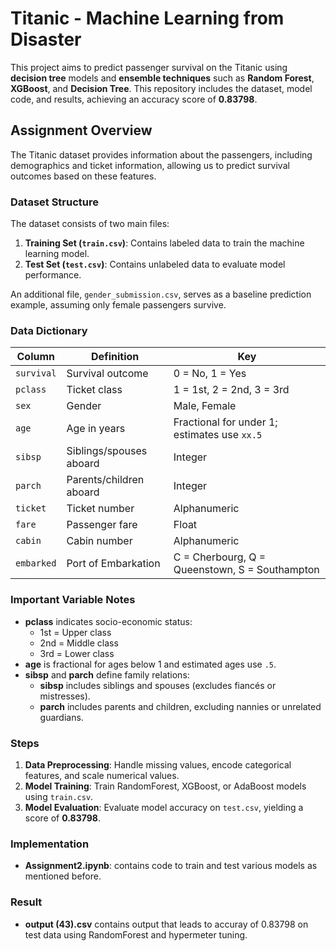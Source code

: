 # Titanic - Machine Learning from Disaster

This project aims to predict passenger survival on the Titanic using **decision tree** models and **ensemble techniques** such as **Random Forest**, **XGBoost**, and **Decision Tree**. This repository includes the dataset, model code, and results, achieving an accuracy score of **0.83798**.

## Assignment Overview

The Titanic dataset provides information about the passengers, including demographics and ticket information, allowing us to predict survival outcomes based on these features. 

### Dataset Structure

The dataset consists of two main files:
1. **Training Set (`train.csv`)**: Contains labeled data to train the machine learning model.
2. **Test Set (`test.csv`)**: Contains unlabeled data to evaluate model performance.

An additional file, `gender_submission.csv`, serves as a baseline prediction example, assuming only female passengers survive.

### Data Dictionary

| Column     | Definition                         | Key                                             |
|------------|------------------------------------|-------------------------------------------------|
| `survival` | Survival outcome                   | 0 = No, 1 = Yes                                 |
| `pclass`   | Ticket class                       | 1 = 1st, 2 = 2nd, 3 = 3rd                       |
| `sex`      | Gender                             | Male, Female                                    |
| `age`      | Age in years                       | Fractional for under 1; estimates use `xx.5`    |
| `sibsp`    | Siblings/spouses aboard            | Integer                                         |
| `parch`    | Parents/children aboard            | Integer                                         |
| `ticket`   | Ticket number                      | Alphanumeric                                    |
| `fare`     | Passenger fare                     | Float                                           |
| `cabin`    | Cabin number                       | Alphanumeric                                    |
| `embarked` | Port of Embarkation                | C = Cherbourg, Q = Queenstown, S = Southampton  |

### Important Variable Notes

- **pclass** indicates socio-economic status:
  - 1st = Upper class
  - 2nd = Middle class
  - 3rd = Lower class
- **age** is fractional for ages below 1 and estimated ages use `.5`.
- **sibsp** and **parch** define family relations:
  - **sibsp** includes siblings and spouses (excludes fiancés or mistresses).
  - **parch** includes parents and children, excluding nannies or unrelated guardians.

### Steps

1. **Data Preprocessing**: Handle missing values, encode categorical features, and scale numerical values.
2. **Model Training**: Train RandomForest, XGBoost, or AdaBoost models using `train.csv`.
3. **Model Evaluation**: Evaluate model accuracy on `test.csv`, yielding a score of **0.83798**.


### Implementation

- **Assignment2.ipynb**: contains code to train and test various models as mentioned before.

### Result

- **output (43).csv** contains output that leads to accuray of 0.83798 on test data using RandomForest and hypermeter tuning.  
   
